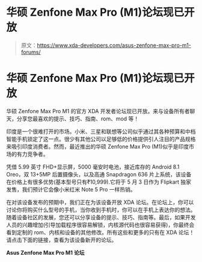 # 华硕 Zenfone Max Pro (M1)论坛现已开放

> 原文：<https://www.xda-developers.com/asus-zenfone-max-pro-m1-forums/>

# 华硕 Zenfone Max Pro (M1)论坛现已开放

华硕 Zenfone Max Pro M1 的官方 XDA 开发者论坛现已开放。来与设备所有者聊天，分享您最喜欢的提示、技巧、指南、rom、mod 等！

印度是一个很难打开的市场。小米、三星和联想等公司似乎通过其各种预算和中档智能手机锁定了这一点。很少有其他公司以足够低的价格提供引人注目的产品规格来吸引印度消费者。然而，最近推出的华硕 Zenfone Max Pro (M1)似乎是印度市场的有力竞争者。

凭借 5.99 英寸 FHD+显示屏，5000 毫安时电池，接近库存的 Android 8.1 Oreo，双 13+5MP 后置摄像头，以及高通 Snapdragon 636 片上系统，该设备在价格上有很多优势(基本型号只有₹10,999).它将于 5 月 3 日作为 Flipkart 独家发售，我们预计它会像小米红米 Note 5 Pro 一样热销。

在对该设备发布的预期中，我们正在为该设备开放 XDA 论坛。在论坛上，你可以讨论你将购买什么型号的手机，当你收到手机时，你可以在手机上表达你的想法。随着设备社区的发展，您还可以分享设备的提示、技巧、指南等。最后，如果开发人员的兴趣增加(引导加载程序很容易解锁，内核源代码也很容易获得)，你最终会看到定制的 rom、内核和设备的其他修改。所有这些和更多的只有在 XDA 论坛！请点击下面的链接，查看为该设备新开的论坛。

**Asus Zenfone Max Pro M1 论坛**